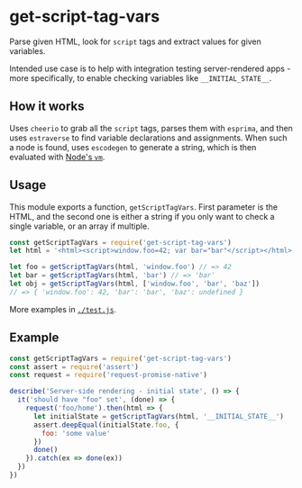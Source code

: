 # get-script-tag-vars

Parse given HTML, look for `script` tags and extract values for given variables.

Intended use case is to help with integration testing server-rendered apps - more
specifically, to enable checking variables like `__INITIAL_STATE__`.

## How it works

Uses `cheerio` to grab all the `script` tags, parses them with `esprima`, and then
uses `estraverse` to find variable declarations and assignments. When such a node
is found, uses `escodegen` to generate a string, which is then evaluated with
[Node's `vm`](https://nodejs.org/api/vm.html).

## Usage

This module exports a function, `getScriptTagVars`. First parameter is the HTML,
and the second one is either a string if you only want to check a single variable,
or an array if multiple.

```js
const getScriptTagVars = require('get-script-tag-vars')
let html = '<html><script>window.foo=42; var bar="bar"</script></html>'

let foo = getScriptTagVars(html, 'window.foo') // => 42
let bar = getScriptTagVars(html, 'bar') // => 'bar'
let obj = getScriptTagVars(html, ['window.foo', 'bar', 'baz'])
// => { 'window.foo': 42, 'bar': 'bar', 'baz': undefined }
```

More examples in [`./test.js`](./test.js).

## Example

```js
const getScriptTagVars = require('get-script-tag-vars')
const assert = require('assert')
const request = require('request-promise-native')

describe('Server-side rendering - initial state', () => {
  it('should have "foo" set', (done) => {
    request('foo/home').then(html => {
      let initialState = getScriptTagVars(html, '__INITIAL_STATE__')
      assert.deepEqual(initialState.foo, {
        foo: 'some value'
      })
      done()
    }).catch(ex => done(ex))
  })
})
```